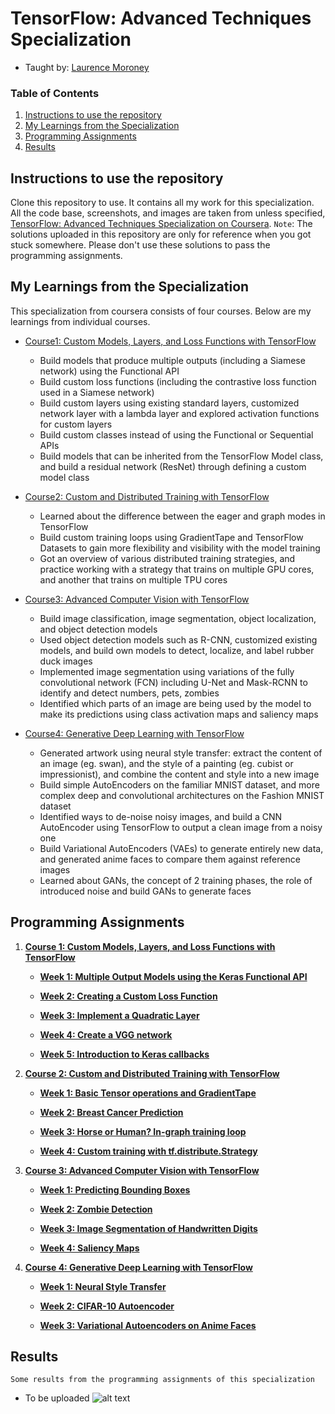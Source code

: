 # TensorFlow: Advanced Techniques Specialization
- Taught by: [Laurence Moroney](https://www.coursera.org/instructor/lmoroney)


### Table of Contents
1. [Instructions to use the repository](#Instruction)
2. [My Learnings from the Specialization](#Learning)
3. [Programming Assignments](#Programming)
4. [Results](#Res)


## Instructions to use the repository<a name="Instruction"></a>
Clone this repository to use. It contains all my work for this specialization. All the code base, screenshots, and images are taken from unless specified, [TensorFlow: Advanced Techniques Specialization on Coursera](https://www.coursera.org/specializations/tensorflow-advanced-techniques). 
	`Note`: The solutions uploaded in this repository are only for reference when you got stuck somewhere. Please don't use these solutions to pass the programming assignments.


## My Learnings from the Specialization<a name="Learning"></a>
This specialization from coursera consists of four courses. Below are my learnings from individual courses.
- [Course1: Custom Models, Layers, and Loss Functions with TensorFlow](https://www.coursera.org/learn/custom-models-layers-loss-functions-with-tensorflow?specialization=tensorflow-advanced-techniques)
	- Build models that produce multiple outputs (including a Siamese network) using the Functional API
	- Build custom loss functions (including the contrastive loss function used in a Siamese network)
	- Build custom layers using existing standard layers, customized network layer with a lambda layer and explored activation functions for custom layers
	- Build custom classes instead of using the Functional or Sequential APIs
	- Build models that can be inherited from the TensorFlow Model class, and build a residual network (ResNet) through defining a custom model class

- [Course2: Custom and Distributed Training with TensorFlow](https://www.coursera.org/learn/custom-distributed-training-with-tensorflow?specialization=tensorflow-advanced-techniques)
	- Learned about the difference between the eager and graph modes in TensorFlow
	- Build custom training loops using GradientTape and TensorFlow Datasets to gain more flexibility and visibility with the model training
	- Got an overview of various distributed training strategies, and practice working with a strategy that trains on multiple GPU cores, and another that trains on multiple TPU cores

- [Course3: Advanced Computer Vision with TensorFlow](https://www.coursera.org/learn/advanced-computer-vision-with-tensorflow?specialization=tensorflow-advanced-techniques)
	- Build image classification, image segmentation, object localization, and object detection models
	- Used object detection models such as R-CNN, customized existing models, and build own models to detect, localize, and label rubber duck images
	- Implemented image segmentation using variations of the fully convolutional network (FCN) including U-Net and Mask-RCNN to identify and detect numbers, pets, zombies
	- Identified which parts of an image are being used by the model to make its predictions using class activation maps and saliency maps

- [Course4: Generative Deep Learning with TensorFlow](https://www.coursera.org/learn/generative-deep-learning-with-tensorflow?specialization=tensorflow-advanced-techniques)
	- Generated artwork using neural style transfer: extract the content of an image (eg. swan), and the style of a painting (eg. cubist or impressionist), and combine the content and style into a new image
	- Build simple AutoEncoders on the familiar MNIST dataset, and more complex deep and convolutional architectures on the Fashion MNIST dataset
	- Identified ways to de-noise noisy images, and build a CNN AutoEncoder using TensorFlow to output a clean image from a noisy one
	- Build Variational AutoEncoders (VAEs) to generate entirely new data, and generated anime faces to compare them against reference images
	- Learned about GANs, the concept of 2 training phases, the role of introduced noise and build GANs to generate faces


## Programming Assignments<a name="Programming"></a>
1. **[Course 1: Custom Models, Layers, and Loss Functions with TensorFlow](https://github.com/Ankit-Kumar-Saini/Coursera_TensorFlow_Advanced_Techniques_Specialization/tree/main/C1%20-%20Custom%20Models%2C%20Layers%2C%20and%20Loss%20Functions%20with%20TensorFlow)**

	- **[Week 1: Multiple Output Models using the Keras Functional API](https://github.com/Ankit-Kumar-Saini/Coursera_TensorFlow_Advanced_Techniques_Specialization/blob/main/C1%20-%20Custom%20Models%2C%20Layers%2C%20and%20Loss%20Functions%20with%20TensorFlow/Week1/C1W1_Assignment.ipynb)**

	- **[Week 2: Creating a Custom Loss Function](https://github.com/Ankit-Kumar-Saini/Coursera_TensorFlow_Advanced_Techniques_Specialization/blob/main/C1%20-%20Custom%20Models%2C%20Layers%2C%20and%20Loss%20Functions%20with%20TensorFlow/Week2/C1W2_Assignment.ipynb)**

	- **[Week 3: Implement a Quadratic Layer](https://github.com/Ankit-Kumar-Saini/Coursera_TensorFlow_Advanced_Techniques_Specialization/tree/main/C1%20-%20Custom%20Models%2C%20Layers%2C%20and%20Loss%20Functions%20with%20TensorFlow/Week3)**

	- **[Week 4: Create a VGG network](https://github.com/Ankit-Kumar-Saini/Coursera_TensorFlow_Advanced_Techniques_Specialization/blob/main/C1%20-%20Custom%20Models%2C%20Layers%2C%20and%20Loss%20Functions%20with%20TensorFlow/Week4/C1W4_Assignment.ipynb)**

	- **[Week 5: Introduction to Keras callbacks](https://github.com/Ankit-Kumar-Saini/Coursera_TensorFlow_Advanced_Techniques_Specialization/blob/main/C1%20-%20Custom%20Models%2C%20Layers%2C%20and%20Loss%20Functions%20with%20TensorFlow/Week5/C1_W5_Lab_1_exploring-callbacks.ipynb)**


2. **[Course 2: Custom and Distributed Training with TensorFlow](https://github.com/Ankit-Kumar-Saini/Coursera_TensorFlow_Advanced_Techniques_Specialization/tree/main/C2%20-%20Custom%20and%20Distributed%20Training%20with%20TensorFlow)**

	- **[Week 1: Basic Tensor operations and GradientTape](https://github.com/Ankit-Kumar-Saini/Coursera_TensorFlow_Advanced_Techniques_Specialization/blob/main/C2%20-%20Custom%20and%20Distributed%20Training%20with%20TensorFlow/Week1/C2W1_Assignment.ipynb)**

	- **[Week 2: Breast Cancer Prediction](https://github.com/Ankit-Kumar-Saini/Coursera_TensorFlow_Advanced_Techniques_Specialization/blob/main/C2%20-%20Custom%20and%20Distributed%20Training%20with%20TensorFlow/Week2/C2W2_Assignment.ipynb)**

	- **[Week 3: Horse or Human? In-graph training loop](https://github.com/Ankit-Kumar-Saini/Coursera_TensorFlow_Advanced_Techniques_Specialization/blob/main/C2%20-%20Custom%20and%20Distributed%20Training%20with%20TensorFlow/Week3/C2W3_Assignment.ipynb)**

	- **[Week 4: Custom training with tf.distribute.Strategy](https://github.com/Ankit-Kumar-Saini/Coursera_TensorFlow_Advanced_Techniques_Specialization/blob/main/C2%20-%20Custom%20and%20Distributed%20Training%20with%20TensorFlow/Week4/C2W4_Assignment.ipynb)**
  

3. **[Course 3: Advanced Computer Vision with TensorFlow](https://github.com/Ankit-Kumar-Saini/Coursera_TensorFlow_Advanced_Techniques_Specialization/tree/main/C3%20-%20Advanced%20Computer%20Vision%20with%20TensorFlow)**

	- **[Week 1: Predicting Bounding Boxes](https://github.com/Ankit-Kumar-Saini/Coursera_TensorFlow_Advanced_Techniques_Specialization/blob/main/C3%20-%20Advanced%20Computer%20Vision%20with%20TensorFlow/Week1/C3W1_Assignment.ipynb)**
    
	- **[Week 2: Zombie Detection](https://github.com/Ankit-Kumar-Saini/Coursera_TensorFlow_Advanced_Techniques_Specialization/blob/main/C3%20-%20Advanced%20Computer%20Vision%20with%20TensorFlow/Week2/C3W2_Assignment.ipynb)**

	- **[Week 3: Image Segmentation of Handwritten Digits](https://github.com/Ankit-Kumar-Saini/Coursera_TensorFlow_Advanced_Techniques_Specialization/blob/main/C3%20-%20Advanced%20Computer%20Vision%20with%20TensorFlow/Week3/C3W3_Assignment.ipynb)**

	- **[Week 4: Saliency Maps](https://github.com/Ankit-Kumar-Saini/Coursera_TensorFlow_Advanced_Techniques_Specialization/blob/main/C3%20-%20Advanced%20Computer%20Vision%20with%20TensorFlow/Week4/C3W4_Assignment.ipynb)**
   

4. **[Course 4: Generative Deep Learning with TensorFlow](https://github.com/Ankit-Kumar-Saini/Coursera_TensorFlow_Advanced_Techniques_Specialization/tree/main/C4%20-%20Generative%20Deep%20Learning%20with%20TensorFlow)**

	- **[Week 1: Neural Style Transfer](https://github.com/Ankit-Kumar-Saini/Coursera_TensorFlow_Advanced_Techniques_Specialization/blob/main/C4%20-%20Generative%20Deep%20Learning%20with%20TensorFlow/Week1/C4W1_Assignment.ipynb)**
    
	- **[Week 2: CIFAR-10 Autoencoder](https://github.com/Ankit-Kumar-Saini/Coursera_TensorFlow_Advanced_Techniques_Specialization/blob/main/C4%20-%20Generative%20Deep%20Learning%20with%20TensorFlow/Week2/C4W2_Assignment.ipynb)**

	- **[Week 3: Variational Autoencoders on Anime Faces](https://github.com/Ankit-Kumar-Saini/Coursera_TensorFlow_Advanced_Techniques_Specialization/blob/main/C4%20-%20Generative%20Deep%20Learning%20with%20TensorFlow/Week3/C4W3_Assignment.ipynb)**


## Results<a name="Res"></a>
`Some results from the programming assignments of this specialization`
- To be uploaded
![alt text](https://github.com/Ankit-Kumar)
